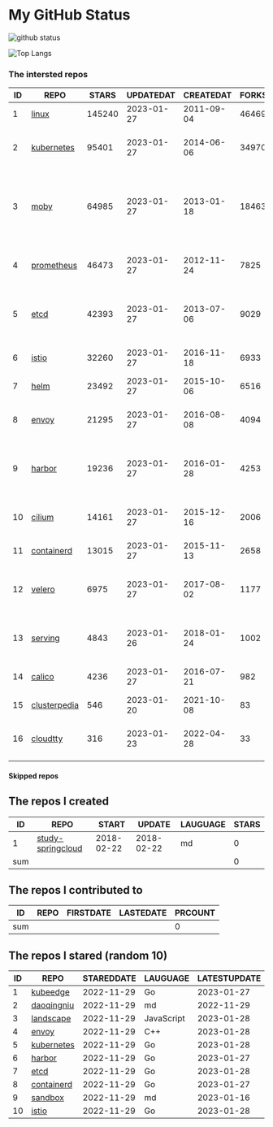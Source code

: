 # My GitHub Status

<img src="https://github-readme-stats-1.yihong0618.vercel.app/api?username=daoqingniu&show_icons=true&&&hide_title=true&count_private=true" alt="github status" />

![Top Langs](https://github-readme-stats-1.yihong0618.vercel.app/api/top-langs/?username=daoqingniu&layout=compact)

<!--START_SECTION:github_repos-->
### The intersted repos
| ID |                              REPO                               | STARS  | UPDATEDAT  | CREATEDAT  | FORKSCOUNT |                                              DESCRIPTIONS                                              |
|----|-----------------------------------------------------------------|--------|------------|------------|------------|--------------------------------------------------------------------------------------------------------|
|  1 | [linux](https://github.com/torvalds/linux)                      | 145240 | 2023-01-27 | 2011-09-04 |      46469 | Linux kernel source tree                                                                               |
|  2 | [kubernetes](https://github.com/kubernetes/kubernetes)          |  95401 | 2023-01-27 | 2014-06-06 |      34970 | Production-Grade Container Scheduling and Management                                                   |
|  3 | [moby](https://github.com/moby/moby)                            |  64985 | 2023-01-27 | 2013-01-18 |      18463 | Moby Project - a collaborative project for the container ecosystem to assemble container-based systems |
|  4 | [prometheus](https://github.com/prometheus/prometheus)          |  46473 | 2023-01-27 | 2012-11-24 |       7825 | The Prometheus monitoring system and time series database.                                             |
|  5 | [etcd](https://github.com/etcd-io/etcd)                         |  42393 | 2023-01-27 | 2013-07-06 |       9029 | Distributed reliable key-value store for the most critical data of a distributed system                |
|  6 | [istio](https://github.com/istio/istio)                         |  32260 | 2023-01-27 | 2016-11-18 |       6933 | Connect, secure, control, and observe services.                                                        |
|  7 | [helm](https://github.com/helm/helm)                            |  23492 | 2023-01-27 | 2015-10-06 |       6516 | The Kubernetes Package Manager                                                                         |
|  8 | [envoy](https://github.com/envoyproxy/envoy)                    |  21295 | 2023-01-27 | 2016-08-08 |       4094 | Cloud-native high-performance edge/middle/service proxy                                                |
|  9 | [harbor](https://github.com/goharbor/harbor)                    |  19236 | 2023-01-27 | 2016-01-28 |       4253 | An open source trusted cloud native registry project that stores, signs, and scans content.            |
| 10 | [cilium](https://github.com/cilium/cilium)                      |  14161 | 2023-01-27 | 2015-12-16 |       2006 | eBPF-based Networking, Security, and Observability                                                     |
| 11 | [containerd](https://github.com/containerd/containerd)          |  13015 | 2023-01-27 | 2015-11-13 |       2658 | An open and reliable container runtime                                                                 |
| 12 | [velero](https://github.com/vmware-tanzu/velero)                |   6975 | 2023-01-27 | 2017-08-02 |       1177 | Backup and migrate Kubernetes applications and their persistent volumes                                |
| 13 | [serving](https://github.com/knative/serving)                   |   4843 | 2023-01-26 | 2018-01-24 |       1002 | Kubernetes-based, scale-to-zero, request-driven compute                                                |
| 14 | [calico](https://github.com/projectcalico/calico)               |   4236 | 2023-01-27 | 2016-07-21 |        982 | Cloud native networking and network security                                                           |
| 15 | [clusterpedia](https://github.com/clusterpedia-io/clusterpedia) |    546 | 2023-01-20 | 2021-10-08 |         83 | The Encyclopedia of Kubernetes clusters                                                                |
| 16 | [cloudtty](https://github.com/cloudtty/cloudtty)                |    316 | 2023-01-23 | 2022-04-28 |         33 | A Friendly Kubernetes CloudShell (Web Terminal) !                                                      |



#### Skipped repos
<!--END_SECTION:github_repos-->

<!--START_SECTION:my_github-->
## The repos I created
| ID  |                                 REPO                                 |   START    |   UPDATE   | LAUGUAGE | STARS |
|-----|----------------------------------------------------------------------|------------|------------|----------|-------|
|   1 | [study-springcloud](https://github.com/daoqingniu/study-springcloud) | 2018-02-22 | 2018-02-22 | md       |     0 |
| sum |                                                                      |            |            |          |     0 |

## The repos I contributed to
| ID  | REPO | FIRSTDATE | LASTEDATE | PRCOUNT |
|-----|------|-----------|-----------|---------|
| sum |      |           |           |       0 |

## The repos I stared (random 10)
| ID |                          REPO                          | STAREDDATE |  LAUGUAGE  | LATESTUPDATE |
|----|--------------------------------------------------------|------------|------------|--------------|
|  1 | [kubeedge](https://github.com/kubeedge/kubeedge)       | 2022-11-29 | Go         | 2023-01-27   |
|  2 | [daoqingniu](https://github.com/daoqingniu/daoqingniu) | 2022-11-29 | md         | 2022-11-29   |
|  3 | [landscape](https://github.com/cncf/landscape)         | 2022-11-29 | JavaScript | 2023-01-28   |
|  4 | [envoy](https://github.com/envoyproxy/envoy)           | 2022-11-29 | C++        | 2023-01-28   |
|  5 | [kubernetes](https://github.com/kubernetes/kubernetes) | 2022-11-29 | Go         | 2023-01-28   |
|  6 | [harbor](https://github.com/goharbor/harbor)           | 2022-11-29 | Go         | 2023-01-27   |
|  7 | [etcd](https://github.com/etcd-io/etcd)                | 2022-11-29 | Go         | 2023-01-28   |
|  8 | [containerd](https://github.com/containerd/containerd) | 2022-11-29 | Go         | 2023-01-27   |
|  9 | [sandbox](https://github.com/cncf/sandbox)             | 2022-11-29 | md         | 2023-01-16   |
| 10 | [istio](https://github.com/istio/istio)                | 2022-11-29 | Go         | 2023-01-28   |

<!--END_SECTION:my_github-->

